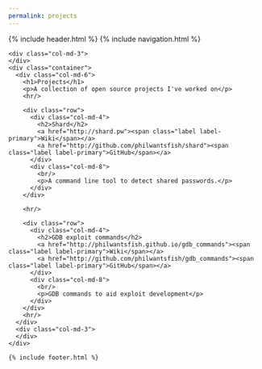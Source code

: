 ```yaml
---
permalink: projects
---
```

<html>
  {% include header.html %}
  <body>
    {% include navigation.html %}

    <div class="col-md-3">
    </div>
    <div class="container">
      <div class="col-md-6">
        <h1>Projects</h1>
        <p>A collection of open source projects I've worked on</p>
        <hr/>

        <div class="row">
          <div class="col-md-4">
            <h2>Shard</h2>
            <a href="http://shard.pw"><span class="label label-primary">Wiki</span></a>
            <a href="http://github.com/philwantsfish/shard"><span class="label label-primary">GitHub</span></a>
          </div>
          <div class="col-md-8">
            <br/>
            <p>A command line tool to detect shared passwords.</p>
          </div>
        </div>

        <hr/>

        <div class="row">
          <div class="col-md-4">
            <h2>GDB exploit commands</h2>
            <a href="http://philwantsfish.github.io/gdb_commands"><span class="label label-primary">Wiki</span></a>
            <a href="http://github.com/philwantsfish/gdb_commands"><span class="label label-primary">GitHub</span></a>
          </div>
          <div class="col-md-8">
            <br/>
            <p>GDB commands to aid exploit development</p>
          </div>
        </div>
        <hr/>
      </div>
      <div class="col-md-3">
      </div>
    </div>

    {% include footer.html %}
  </body>
</html>
